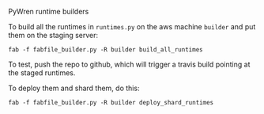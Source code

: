 PyWren runtime builders

To build all the runtimes in `runtimes.py` on the aws machine
`builder` and put them on the staging server: 

```
fab -f fabfile_builder.py -R builder build_all_runtimes 
```

To test, push the repo to github, which will trigger a travis build pointing
at the staged runtimes. 

To deploy them and shard them, do this:

```
fab -f fabfile_builder.py -R builder deploy_shard_runtimes
```

